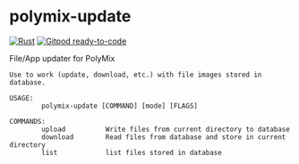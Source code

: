 # polymix-update
[![Rust](https://github.com/SpeedSX/polymix-update/actions/workflows/rust.yml/badge.svg)](https://github.com/SpeedSX/polymix-update/actions/workflows/rust.yml)
[![Gitpod ready-to-code](https://img.shields.io/badge/Gitpod-ready--to--code-blue?logo=gitpod)](https://gitpod.io/#https://github.com/SpeedSX/polymix-update)

File/App updater for PolyMix

```
Use to work (update, download, etc.) with file images stored in database.

USAGE:
        polymix-update [COMMAND] [mode] [FLAGS]

COMMANDS:
        upload          Write files from current directory to database
        download        Read files from database and store in current directory
        list            list files stored in database
```        
